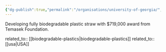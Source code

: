 ```yaml
---
{"dg-publish":true,"permalink":"/organisations/university-of-georgia/","title":"University of Georgia"}
---
```



Developing fully biodegradable plastic straw with $719,000 award from Temasek Foundation.

related_to:: [[biodegradable-plastics\|biodegradable-plastics]]
related_to:: [[usa\|USA]]
